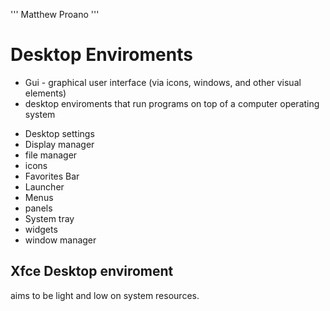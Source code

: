 '''
Matthew Proano
'''
# Desktop Enviroments 
- Gui - graphical user interface (via icons, windows, and other visual elements)
- desktop enviroments that run programs on top of a computer operating system
+ Desktop settings
+ Display manager
+ file manager
+ icons
+ Favorites Bar
+ Launcher
+ Menus
+ panels
+ System tray
+ widgets
+ window manager
## Xfce Desktop enviroment
aims to be light and low on system resources. 

